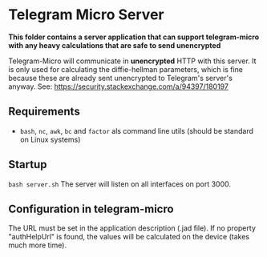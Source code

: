# Telegram Micro Server
**This folder contains a server application that can support telegram-micro with any heavy calculations that are safe to send unencrypted**

Telegram-Micro will communicate in **unencrypted** HTTP with this server. It is only used for calculating the diffie-hellman parameters, which is fine because these are already sent unencrypted to Telegram's server's anyway. See: https://security.stackexchange.com/a/94397/180197

## Requirements

* `bash`, `nc`, `awk`, `bc` and `factor` als command line utils (should be standard on Linux systems)

## Startup
`bash server.sh`
The server will listen on all interfaces on port 3000.

## Configuration in telegram-micro

The URL must be set in the application description (.jad file). If no property "authHelpUrl" is found, the values will be calculated on the device (takes much more time).

